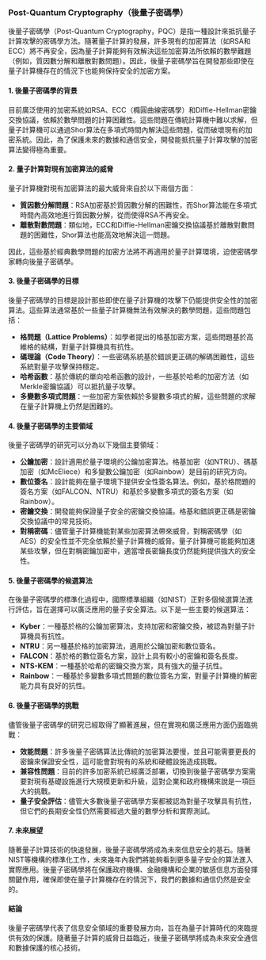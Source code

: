 ### **Post-Quantum Cryptography（後量子密碼學）**

後量子密碼學（Post-Quantum Cryptography，PQC）是指一種設計來抵抗量子計算攻擊的密碼學方法。隨著量子計算的發展，許多現有的加密算法（如RSA和ECC）將不再安全，因為量子計算能夠有效解決這些加密算法所依賴的數學難題（例如，質因數分解和離散對數問題）。因此，後量子密碼學旨在開發那些即使在量子計算機存在的情況下也能夠保持安全的加密方案。

#### **1. 後量子密碼學的背景**
目前廣泛使用的加密系統如RSA、ECC（橢圓曲線密碼學）和Diffie-Hellman密鑰交換協議，依賴於數學問題的計算困難性。這些問題在傳統計算機中難以求解，但量子計算機可以通過Shor算法在多項式時間內解決這些問題，從而破壞現有的加密系統。因此，為了保護未來的數據和通信安全，開發能抵抗量子計算攻擊的加密算法變得極為重要。

#### **2. 量子計算對現有加密算法的威脅**
量子計算機對現有加密算法的最大威脅來自於以下兩個方面：

- **質因數分解問題**：RSA加密基於質因數分解的困難性，而Shor算法能在多項式時間內高效地進行質因數分解，從而使得RSA不再安全。
- **離散對數問題**：類似地，ECC和Diffie-Hellman密鑰交換協議基於離散對數問題的困難性，Shor算法也能高效地解決這一問題。

因此，這些基於經典數學問題的加密方法將不再適用於量子計算環境，迫使密碼學家轉向後量子密碼學。

#### **3. 後量子密碼學的目標**
後量子密碼學的目標是設計那些即使在量子計算機的攻擊下仍能提供安全性的加密算法。這些算法通常基於一些量子計算機無法有效解決的數學問題，這些問題包括：

- **格問題（Lattice Problems）**：如學者提出的格基加密方案，這些問題基於高維格的結構，對量子計算機具有抗性。
- **碼理論（Code Theory）**：一些密碼系統基於錯誤更正碼的解碼困難性，這些系統對量子攻擊保持穩定。
- **哈希函數**：基於傳統的單向哈希函數的設計，一些基於哈希的加密方法（如Merkle密鑰協議）可以抵抗量子攻擊。
- **多變數多項式問題**：一些加密方案依賴於多變數多項式的解，這些問題的求解在量子計算機上仍然是困難的。

#### **4. 後量子密碼學的主要領域**
後量子密碼學的研究可以分為以下幾個主要領域：

- **公鑰加密**：設計適用於量子環境的公鑰加密算法。格基加密（如NTRU）、碼基加密（如McEliece）和多變數公鑰加密（如Rainbow）是目前的研究方向。
- **數位簽名**：設計能夠在量子環境下提供安全性簽名算法。例如，基於格問題的簽名方案（如FALCON、NTRU）和基於多變數多項式的簽名方案（如Rainbow）。
- **密鑰交換**：開發能夠保證量子安全的密鑰交換協議。格基和錯誤更正碼是密鑰交換協議中的常見技術。
- **對稱密碼**：儘管量子計算機能對某些加密算法帶來威脅，對稱密碼學（如AES）的安全性並不完全依賴於量子計算機的威脅。量子計算機可能能夠加速某些攻擊，但在對稱密鑰加密中，適當增長密鑰長度仍然能夠提供強大的安全性。

#### **5. 後量子密碼學的候選算法**
在後量子密碼學的標準化過程中，國際標準組織（如NIST）正對多個候選算法進行評估，旨在選擇可以廣泛應用的量子安全算法。以下是一些主要的候選算法：

- **Kyber**：一種基於格的公鑰加密算法，支持加密和密鑰交換，被認為對量子計算機具有抗性。
- **NTRU**：另一種基於格的加密算法，適用於公鑰加密和數位簽名。
- **FALCON**：基於格的數位簽名方案，設計上具有較小的密鑰和簽名長度。
- **NTS-KEM**：一種基於哈希的密鑰交換方案，具有強大的量子抗性。
- **Rainbow**：一種基於多變數多項式問題的數位簽名方案，對量子計算機的解密能力具有良好的抗性。

#### **6. 後量子密碼學的挑戰**
儘管後量子密碼學的研究已經取得了顯著進展，但在實現和廣泛應用方面仍面臨挑戰：

- **效能問題**：許多後量子密碼算法比傳統的加密算法要慢，並且可能需要更長的密鑰來保證安全性，這可能會對現有的系統和硬體設施造成挑戰。
- **兼容性問題**：目前的許多加密系統已經廣泛部署，切換到後量子密碼學方案需要對現有基礎設施進行大規模更新和升級，這對企業和政府機構來說是一項巨大的挑戰。
- **量子安全評估**：儘管大多數後量子密碼學方案都被認為對量子攻擊具有抗性，但它們的長期安全性仍然需要經過大量的數學分析和實際測試。

#### **7. 未來展望**
隨著量子計算技術的快速發展，後量子密碼學將成為未來信息安全的基石。隨著NIST等機構的標準化工作，未來幾年內我們將能夠看到更多量子安全的算法進入實際應用。後量子密碼學將在保護政府機構、金融機構和企業的敏感信息方面發揮關鍵作用，確保即使在量子計算機存在的情況下，我們的數據和通信仍然是安全的。

#### **結論**
後量子密碼學代表了信息安全領域的重要發展方向，旨在為量子計算時代的來臨提供有效的保護。隨著量子計算的威脅日益臨近，後量子密碼學將成為未來安全通信和數據保護的核心技術。